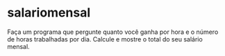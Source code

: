 # salariomensal
Faça um programa que pergunte quanto você ganha por hora e o número de horas trabalhadas por dia. Calcule e mostre o total do seu salário mensal.
